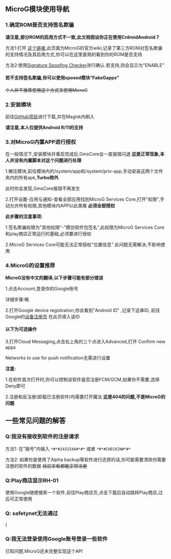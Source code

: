 ## MicroG模块使用导航

### 1.确定ROM是否支持签名欺骗

**请注意,部分ROM的启用方式不一致,此文档假设你正在使用CrdroidAndroid 7** 

方法1:打开 [这个链接](https://github.com/microg/GmsCore/wiki/Signature-Spoofing),此页面为MicroG的官方wiki,记录了第三方ROM对签名欺骗的支持情况及其启用方式,你可以在这里直观的看到你的ROM是否支持

方法2:使用[Signature Spoofing Checker](https://f-droid.org/packages/lanchon.sigspoof.checker/)进行确认.若支持,则会显示为"ENABLE"

#### 若不支持签名欺骗,你可以使用xposed模块“FakeGapps"

~~个人并不推荐使用这个方式来使用MicroG~~

### 2.安装模块

前往[GitHub项目](https://github.com/Leisuredpootle/MicroG_Installer/releases)进行下载,并在Magisk内刷入

**请注意,本人仅提供Android R/11的支持**

### 3.对MicroG内置APP进行授权

在一般情况下,安装模块并重启完成后,GmsCore会一直报错闪退 **这是正常现象,本人并没有内置脚本对这个问题进行处理**

1.解压模块,前往模块内的/system/app和/system/priv-app,手动安装这两个文件夹内的所有apk,**Turbo除外**.

此时你会发现,GmsCore报错不再发生

2.打开设置-应用与通知-查看全部应用找到MicroG Services Core,打开"权限",手动允许所有权限,其他模块内APP以此类推 **必须全部授权**

 **此步骤的注意事项:**

 1.签名欺骗权限为"其他权限"-"模仿软件包签名",此权限为MicroG Services Core和play商店正常运行的基础,必须要进行授权

 2.MicroG Services Core可能无法正常授权"位置信息" 此问题无需解决,不影响使用

### 4.MicroG的设置推荐

**MicroG没有中文的翻译,以下步骤可能有部分错误**

1.点击Account,登录你的Google账号

详细步骤:略

2.打开Google device registration,你会看到"Android ID" ,记录下这串ID, 前往Google的[设备注册页](https://www.google.com/android/uncertified/) 在此页填入该ID

#### 以下为可选操作

3.打开Cloud Messaging,点击右上角的三个点进入Advanced,打开 Confirm new apps

Networks to use for push notification无需进行设置

 **注意:**

 1.在软件首次打开时,你可以控制该软件是否注册FCM/GCM,如果你不需要,选择Deny即可

 2.注册和反注册(卸载已注册软件)均需要打开魔法 **这是404的问题,不是MicroG的问题**

## 一些常见问题的解答

### Q:我没有接收到软件的注册请求

方法1: 在"拨号"内输入 `*#*#2432546#*#*` 或者 `*#*#CHECKIN#*#*`

方法2: 如果你是使用了Alpha backup等软件进行还原的话,你可能需要清除你需要注册的软件的数据 ~~目前来看都能正常注册~~

### Q:Play商店显示RH-01

使用Google随便搜索一个软件,前往Play商店页,点击下载后自动跳转Play商店,过后可正常使用

### Q: safetynet无法通过

(

### Q:我无法登录使用Google账号登录一些软件

已知问题,MicroG还未完整实现这个API

